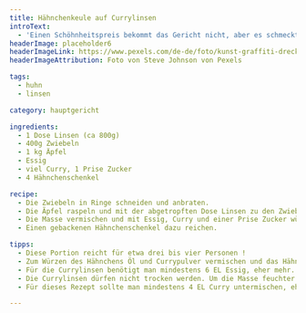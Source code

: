 ```yaml
---
title: Hähnchenkeule auf Currylinsen
introText:
  - 'Einen Schöhnheitspreis bekommt das Gericht nicht, aber es schmeckt gut. Es ist eines der wenigen Gerichte, in denen ich noch Currypulver nutze.'
headerImage: placeholder6
headerImageLink: https://www.pexels.com/de-de/foto/kunst-graffiti-dreckig-textur-7486894/
headerImageAttribution: Foto von Steve Johnson von Pexels

tags:
  - huhn
  - linsen

category: hauptgericht

ingredients:
  - 1 Dose Linsen (ca 800g)
  - 400g Zwiebeln
  - 1 kg Äpfel
  - Essig
  - viel Curry, 1 Prise Zucker
  - 4 Hähnchenschenkel

recipe:
  - Die Zwiebeln in Ringe schneiden und anbraten.
  - Die Ãpfel raspeln und mit der abgetropften Dose Linsen zu den Zwiebeln geben.
  - Die Masse vermischen und mit Essig, Curry und einer Prise Zucker würzen.
  - Einen gebackenen Hähnchenschenkel dazu reichen.

tipps:
  - Diese Portion reicht für etwa drei bis vier Personen !
  - Zum Würzen des Hähnchens Öl und Currypulver vermischen und das Hähnchen damit bestreichen. Zusätzlich noch pfeffern und salzen.
  - Für die Currylinsen benötigt man mindestens 6 EL Essig, eher mehr. Es empfiehlt sich, den Essig nicht abzumessen, sondern „freihändig“ der Masse beizugeben. Das Gericht soll nach Essig schmecken, aber nicht sehr stark. Deshalb sollte man nach der Beigabe von Essig probieren und so die Menge kontrollieren.
  - Die Currylinsen dürfen nicht trocken werden. Um die Masse feuchter zu machen – ist für das längere Dünsten hilfreich – kann man Apfelsaft zugeben.
  - Für dieses Rezept sollte man mindestens 4 EL Curry untermischen, eher mehr. das Gericht soll stark nach Curry schmecken.

---
```

